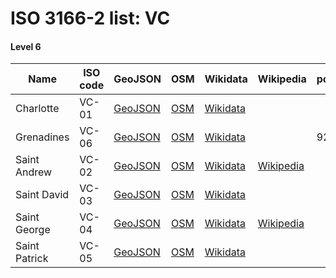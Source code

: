 # ISO 3166-2 list: VC


#### Level 6
Name | ISO code | GeoJSON | OSM | Wikidata | Wikipedia | population 
--- | --- | --- | --- | --- | --- | --- 
Charlotte | VC-01 | [GeoJSON](../../export/geojson/q7/iso2/VC/VC-01.geojson) | [OSM](https://www.openstreetmap.org/relation/4016640) | [Wikidata](https://www.wikidata.org/wiki/Q2075188) |  | 
Grenadines | VC-06 | [GeoJSON](../../export/geojson/q7/iso2/VC/VC-06.geojson) | [OSM](https://www.openstreetmap.org/relation/4016680) | [Wikidata](https://www.wikidata.org/wiki/Q2545297) |  | 9200
Saint Andrew | VC-02 | [GeoJSON](../../export/geojson/q7/iso2/VC/VC-02.geojson) | [OSM](https://www.openstreetmap.org/relation/4016641) | [Wikidata](https://www.wikidata.org/wiki/Q2305115) | [Wikipedia](http://en.wikipedia.org/wiki/en%3ASaint%20Andrew%20Parish%2C%20Saint%20Vincent%20and%20the%20Grenadines) | 
Saint David | VC-03 | [GeoJSON](../../export/geojson/q7/iso2/VC/VC-03.geojson) | [OSM](https://www.openstreetmap.org/relation/4016642) | [Wikidata](https://www.wikidata.org/wiki/Q2412394) |  | 
Saint George | VC-04 | [GeoJSON](../../export/geojson/q7/iso2/VC/VC-04.geojson) | [OSM](https://www.openstreetmap.org/relation/4016643) | [Wikidata](https://www.wikidata.org/wiki/Q2300294) | [Wikipedia](http://en.wikipedia.org/wiki/en%3ASaint%20George%20Parish%2C%20Saint%20Vincent%20and%20the%20Grenadines) | 
Saint Patrick | VC-05 | [GeoJSON](../../export/geojson/q7/iso2/VC/VC-05.geojson) | [OSM](https://www.openstreetmap.org/relation/4016644) | [Wikidata](https://www.wikidata.org/wiki/Q1864637) |  | 
